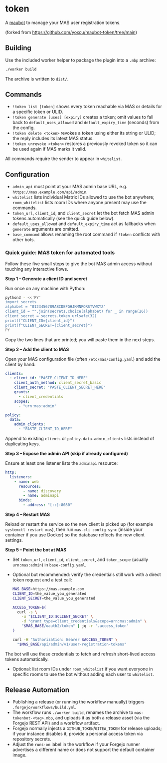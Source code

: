 # token
A [maubot](https://github.com/maubot/maubot) to manage your MAS user registration tokens.

(forked from https://github.com/yoxcu/maubot-token/tree/main)

## Building

Use the included worker helper to package the plugin into a `.mbp` archive:

```bash
./worker build
```

The archive is written to `dist/`.

## Commands

- `!token list [token]` shows every token reachable via MAS or details for a specific token or ULID.
- `!token generate [uses] [expiry]` creates a token; omit values to fall back to `default_uses_allowed` and `default_expiry_time` (seconds) from the config.
- `!token delete <token>` revokes a token using either its string or ULID; the reply includes its latest MAS status.
- `!token unrevoke <token>` restores a previously revoked token so it can be used again if MAS marks it valid.

All commands require the sender to appear in `whitelist`.

## Configuration

- `admin_api` must point at your MAS admin base URL, e.g. `https://mas.example.com/api/admin`.
- `whitelist` lists individual Matrix IDs allowed to use the bot anywhere; `room_whitelist` lists room IDs where anyone present may use the commands.
- `token_url`, `client_id`, and `client_secret` let the bot fetch MAS admin tokens automatically (see the quick guide below).
- `default_uses_allowed` and `default_expiry_time` act as fallbacks when `generate` arguments are omitted.
- `base_command` allows renaming the root command if `!token` conflicts with other bots.

### Quick guide: MAS token for automated tools

Follow these five small steps to give the bot MAS admin access without touching any interactive flows.

**Step 1 – Generate a client ID and secret**

Run once on any machine with Python:

```bash
python3 - <<'PY'
import secrets
alphabet = "0123456789ABCDEFGHJKMNPQRSTVWXYZ"
client_id = "".join(secrets.choice(alphabet) for _ in range(26))
client_secret = secrets.token_urlsafe(32)
print(f"CLIENT_ID={client_id}")
print(f"CLIENT_SECRET={client_secret}")
PY
```

Copy the two lines that are printed; you will paste them in the next steps.

**Step 2 – Add the client to MAS**

Open your MAS configuration file (often `/etc/mas/config.yaml`) and add the client by hand:

```yaml
clients:
  - client_id: "PASTE_CLIENT_ID_HERE"
    client_auth_method: client_secret_basic
    client_secret: "PASTE_CLIENT_SECRET_HERE"
    grants:
      - client_credentials
    scopes:
      - "urn:mas:admin"

policy:
  data:
    admin_clients:
      - "PASTE_CLIENT_ID_HERE"
```

Append to existing `clients` or `policy.data.admin_clients` lists instead of duplicating keys.

**Step 3 – Expose the admin API (skip if already configured)**

Ensure at least one listener lists the `adminapi` resource:

```yaml
http:
  listeners:
    - name: web
      resources:
        - name: discovery
        - name: adminapi
      binds:
        - address: "[::]:8080"
```

**Step 4 – Restart MAS**

Reload or restart the service so the new client is picked up (for example `systemctl restart mas`), then run `mas-cli config sync` (inside your container if you use Docker) so the database reflects the new client settings.

**Step 5 – Point the bot at MAS**

- Set `token_url`, `client_id`, `client_secret`, and `token_scope` (usually `urn:mas:admin`) in `base-config.yaml`.
- Optional but recommended: verify the credentials still work with a direct token request and a test call:

  ```bash
  MAS_BASE=https://mas.example.com
  CLIENT_ID=the_value_you_generated
  CLIENT_SECRET=the_value_you_generated

  ACCESS_TOKEN=$(
    curl -s \
      -u "$CLIENT_ID:$CLIENT_SECRET" \
      -d "grant_type=client_credentials&scope=urn:mas:admin" \
      "$MAS_BASE/oauth2/token" | jq -r '.access_token'
  )

  curl -H "Authorization: Bearer $ACCESS_TOKEN" \
    "$MAS_BASE/api/admin/v1/user-registration-tokens"
  ```

The bot will use these credentials to fetch and refresh short-lived access tokens automatically.
- Optional: list room IDs under `room_whitelist` if you want everyone in specific rooms to use the bot without adding each user to `whitelist`.

## Release Automation

- Publishing a release (or running the workflow manually) triggers `.forgejo/workflows/build.yml`.
- The workflow runs `./worker build`, renames the archive to `mas-tokenbot-<tag>.mbp`, and uploads it as both a release asset (via the Forgejo REST API) and a workflow artifact.
- Forgejo normally injects a `GITHUB_TOKEN`/`GITEA_TOKEN` for release uploads; if your instance disables it, provide a personal access token via repository secrets.
- Adjust the `runs-on` label in the workflow if your Forgejo runner advertises a different name or does not support the default container image.
